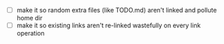 - [ ] make it so random extra files (like TODO.md) aren't linked and pollute home dir
- [ ] make it so existing links aren't re-linked wastefully on every link operation
